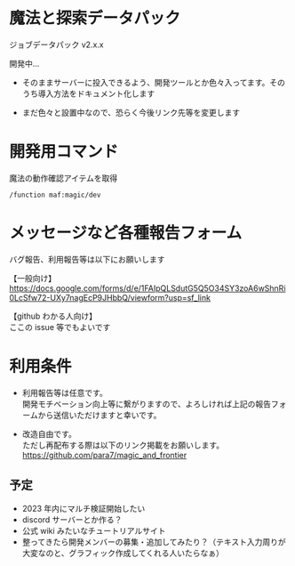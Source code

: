 # 魔法と探索データパック

ジョブデータパック v2.x.x

開発中…

- そのままサーバーに投入できるよう、開発ツールとか色々入ってます。そのうち導入方法をドキュメント化します

- まだ色々と設置中なので、恐らく今後リンク先等を変更します

# 開発用コマンド

魔法の動作確認アイテムを取得

```
/function maf:magic/dev
```

# メッセージなど各種報告フォーム

バグ報告、利用報告等は以下にお願いします

【一般向け】  
https://docs.google.com/forms/d/e/1FAIpQLSdutG5Q5O34SY3zoA6wShnRi0LcSfw72-UXy7nagEcP9JHbbQ/viewform?usp=sf_link

【github わかる人向け】  
ここの issue 等でもよいです

# 利用条件

- 利用報告等は任意です。  
  開発モチベーション向上等に繋がりますので、よろしければ上記の報告フォームから送信いただけますと幸いです。

- 改造自由です。  
  ただし再配布する際は以下のリンク掲載をお願いします。  
  <https://github.com/para7/magic_and_frontier>

## 予定

- 2023 年内にマルチ検証開始したい
- discord サーバーとか作る？
- 公式 wiki みたいなチュートリアルサイト
- 整ってきたら開発メンバーの募集・追加してみたり？（テキスト入力周りが大変なのと、グラフィック作成してくれる人いたらなぁ）
